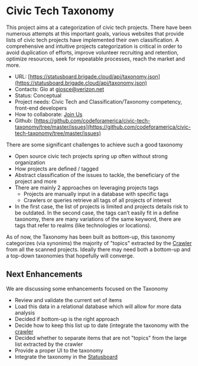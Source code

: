 # Civic Tech Taxonomy

This project aims at a categorization of civic tech projects. There have been numerous attempts at this important goals, various websites that provide lists of civic tech projects have implemented their own classification.
A comprehensive and intuitive projects categorization is critical in order to avoid duplication of efforts, improve volunteer recruiting and retention, optimize resources, seek for repeatable processes, reach the market and more.

- URL: [https://statusboard.brigade.cloud/api/taxonomy.json](https://statusboard.brigade.cloud/api/taxonomy.json)
- Contacts: Gio at giosce@verizon.net 
- Status: Conceptual
- Project needs: Civic Tech and Classification/Taxonomy competency, front-end developers
- How to collaborate: [Join Us](../#participate)
- Github: [https://github.com/codeforamerica/civic-tech-taxonomy/tree/master/issues](https://github.com/codeforamerica/civic-tech-taxonomy/tree/master/issues)


There are some significant challenges to achieve such a good taxonomy

- Open source civic tech projects spring up often without strong organization
- How projects are defined / tagged
- Abstract classification of the issues to tackle, the beneficiary of the project and more
- There are mainly 2 approaches on leveraging projects tags
  - Projects are manually input in a database with specific tags
  - Crawlers or queries retrieve all tags of all projects of interest
- In the first case, the list of projects is limited and projects details risk to be outdated. In the second case, the tags can’t easily fit in a define taxonomy, there are many variations of the same keyword, there are tags that refer to realms (like technologies or locations).

As of now, the Taxonomy has been built as bottom-up, this taxonomy categorizes (via synonims) the majority of "topics" extracted by the [Crawler](crawler/README.md) from all the scanned projects.
Ideally there may need both a bottom-up and a top-down taxonomies that hopefully will converge.

## Next Enhancements
We are discussing some enhancements focused on the Taxonomy

- Review and validate the current set of items
- Load this data in a relational database which will allow for more data analysis
- Decided if bottom-up is the right approach
- Decide how to keep this list up to date (integrate the taxonomy with the [crawler](crawler/README.md)
- Decided whether to separate items that are not "topics" from the large list extracted by the crawler
- Provide a proper UI to the taxonomy
- Integrate the taxonomy in the [Statusboard](statusboard.md)